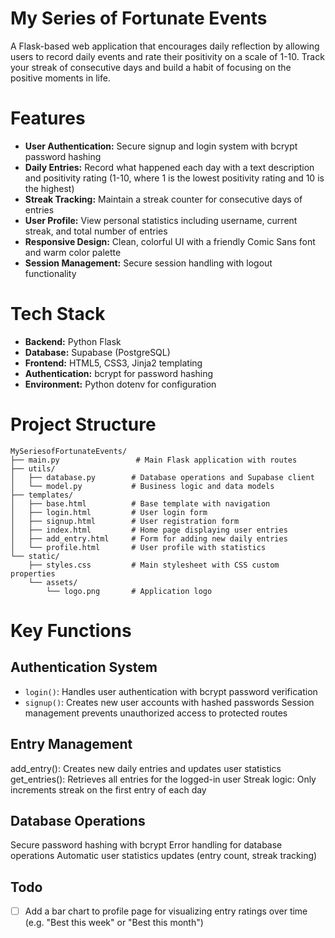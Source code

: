 # My Series of Fortunate Events
A Flask-based web application that encourages daily reflection by allowing users to record daily events and rate their positivity on a scale of 1-10. Track your streak of consecutive days and build a habit of focusing on the positive moments in life.

# Features
- **User Authentication:** Secure signup and login system with bcrypt password hashing
- **Daily Entries:** Record what happened each day with a text description and positivity rating (1-10, where 1 is the lowest positivity rating and 10 is the highest)
- **Streak Tracking:** Maintain a streak counter for consecutive days of entries
- **User Profile:** View personal statistics including username, current streak, and total number of entries
- **Responsive Design:** Clean, colorful UI with a friendly Comic Sans font and warm color palette
- **Session Management:** Secure session handling with logout functionality

# Tech Stack
- **Backend:** Python Flask
- **Database:** Supabase (PostgreSQL)
- **Frontend:** HTML5, CSS3, Jinja2 templating
- **Authentication:** bcrypt for password hashing
- **Environment:** Python dotenv for configuration


# Project Structure
```
MySeriesofFortunateEvents/
├── main.py                 # Main Flask application with routes
├── utils/
│   ├── database.py        # Database operations and Supabase client
│   └── model.py           # Business logic and data models
├── templates/
│   ├── base.html          # Base template with navigation
│   ├── login.html         # User login form
│   ├── signup.html        # User registration form
│   ├── index.html         # Home page displaying user entries
│   ├── add_entry.html     # Form for adding new daily entries
│   └── profile.html       # User profile with statistics
└── static/
    ├── styles.css         # Main stylesheet with CSS custom properties
    └── assets/
        └── logo.png       # Application logo
```

# Key Functions
## Authentication System

- `login()`: Handles user authentication with bcrypt password verification
- `signup()`: Creates new user accounts with hashed passwords
Session management prevents unauthorized access to protected routes

## Entry Management

add_entry(): Creates new daily entries and updates user statistics
get_entries(): Retrieves all entries for the logged-in user
Streak logic: Only increments streak on the first entry of each day

## Database Operations

Secure password hashing with bcrypt
Error handling for database operations
Automatic user statistics updates (entry count, streak tracking)

## Todo
- [ ] Add a bar chart to profile page for visualizing entry ratings over time (e.g. "Best this week" or "Best this month")